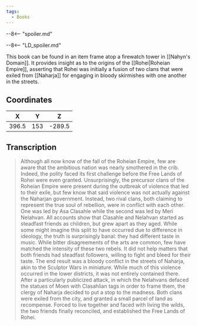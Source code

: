 ```yaml
---
tags:
  - Books
---
```


--8<-- "spoiler.md"

--8<-- "LD_spoiler.md"

This book can be found in an item frame atop a firewatch tower in [[Nahyn's Domain]]. It provides insight as to the origins of the [[Rohei|Roheian Empire]], asserting that Rohei was initially a fusion of two clans that were exiled from [[Naharja]] for engaging in bloody skirmishes with one another in the streets.

## Coordinates
| **X** | **Y** | **Z**  |
| :---: | :---: | :----: |
| 396.5 |  153  | -289.5 |

## Transcription
> Although all now know of the fall of the Roheian Empire, few are aware that the ambitious nation was nearly smothered in the crib. Indeed, the polity faced its first challenge before the Free Lands of Rohei were even granted. Unsurprisingly, the precursor clans of the Roheian Empire were present during the outbreak of violence that led to their exile, but few know that said violence was not actually against the Naharjan government. Instead, two rival clans, both claiming to represent the true soul of rebellion, were in conflict with each other. One was led by Asa Clasahle while the second was led by Meri Nelahvan. All accounts show that Clasahle and Nelahvan started as steadfast friends as children, but grew apart as they aged. While some might imagine this split to have occurred due to difference in ideology, the truth is surprisingly banal: they had different taste in music. While bitter disagreements of the arts are common, few have matched the intensity of these two rebels. It did not help matters that both friends had steadfast followers, willing to fight and bleed for their taste. The end result was a bloody conflict in the streets of Naharja, akin to the Sculptor Wars in miniature. While much of this violence occurred in the lower districts, it was not entirely contained there. After a particularly publicized attack, in which the Nelahvans defaced the statues of Moen with Clasahlian tags in order to frame them, the clergy of Naharja decided to put a stop to the madness. Both clans were exiled from the city, and granted a small parcel of land as recompense. Forced to live together and faced with living the wilds, the two friends finally reconciled, and established the Free Lands of Rohei.

